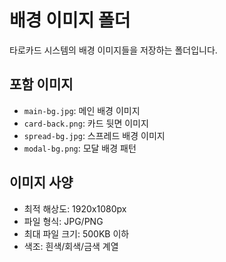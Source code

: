 # 배경 이미지 폴더

타로카드 시스템의 배경 이미지들을 저장하는 폴더입니다.

## 포함 이미지
- `main-bg.jpg`: 메인 배경 이미지
- `card-back.png`: 카드 뒷면 이미지
- `spread-bg.jpg`: 스프레드 배경 이미지
- `modal-bg.png`: 모달 배경 패턴

## 이미지 사양
- 최적 해상도: 1920x1080px
- 파일 형식: JPG/PNG
- 최대 파일 크기: 500KB 이하
- 색조: 흰색/회색/금색 계열